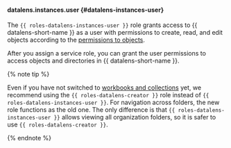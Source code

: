 #### datalens.instances.user {#datalens-instances-user}

The `{{ roles-datalens-instances-user }}` role grants access to {{ datalens-short-name }} as a user with permissions to create, read, and edit objects according to the [permissions to objects](../datalens/security/manage-access.md).

After you assign a service role, you can grant the user permissions to access objects and directories in {{ datalens-short-name }}.

{% note tip %}

Even if you have not switched to [workbooks and collections](../datalens/workbooks-collections/index.md#enable-workbooks) yet, we recommend using the `{{ roles-datalens-creator }}` role instead of `{{ roles-datalens-instances-user }}`. For navigation across folders, the new role functions as the old one. The only difference is that `{{ roles-datalens-instances-user }}` allows viewing all organization folders, so it is safer to use `{{ roles-datalens-creator }}`.

{% endnote %}